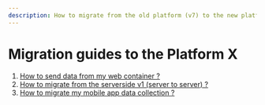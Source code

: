 ```yaml
---
description: How to migrate from the old platform (v7) to the new platform (Platform X)
---
```


# Migration guides to the Platform X

1. [How to send data from my web container ?](../../../features/sources/sources-catalog/web/containers/#onetag)
2. [How to migrate from the serverside v1 (server to server) ?](migrate-from-ssv1-to-ssv2/)
3. [How to migrate my mobile app data collection ?](migrate-from-old-mobile-sdk.md)
